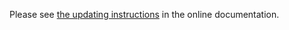 Please see [the updating instructions](https://o-fork.de/doc/11/OFORKupdating.html)
in the online documentation.
